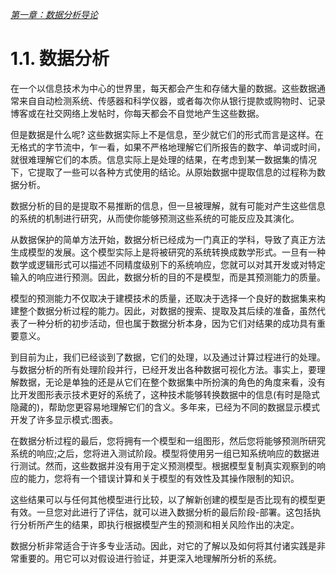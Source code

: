 
[*第一章：数据分析导论*](./README.md)


# 1.1. 数据分析

在一个以信息技术为中心的世界里，每天都会产生和存储大量的数据。这些数据通常来自自动检测系统、传感器和科学仪器，或者每次你从银行提款或购物时、记录博客或在社交网络上发帖时，你每天都会不自觉地产生这些数据。

但是数据是什么呢? 这些数据实际上不是信息，至少就它们的形式而言是这样。在无格式的字节流中，乍一看，如果不严格地理解它们所报告的数字、单词或时间，就很难理解它们的本质。信息实际上是处理的结果，在考虑到某一数据集的情况下，它提取了一些可以各种方式使用的结论。从原始数据中提取信息的过程称为数据分析。

数据分析的目的是提取不易推断的信息，但一旦被理解，就有可能对产生这些信息的系统的机制进行研究，从而使你能够预测这些系统的可能反应及其演化。

从数据保护的简单方法开始，数据分析已经成为一门真正的学科，导致了真正方法生成模型的发展。这个模型实际上是将被研究的系统转换成数学形式。一旦有一种数学或逻辑形式可以描述不同精度级别下的系统响应，您就可以对其开发或对特定输入的响应进行预测。因此，数据分析的目的不是模型，而是其预测能力的质量。

模型的预测能力不仅取决于建模技术的质量，还取决于选择一个良好的数据集来构建整个数据分析过程的能力。因此，对数据的搜索、提取及其后续的准备，虽然代表了一种分析的初步活动，但也属于数据分析本身，因为它们对结果的成功具有重要意义。

到目前为止，我们已经谈到了数据，它们的处理，以及通过计算过程进行的处理。与数据分析的所有处理阶段并行，已经开发出各种数据可视化方法。事实上，要理解数据，无论是单独的还是从它们在整个数据集中所扮演的角色的角度来看，没有比开发图形表示技术更好的系统了，这种技术能够转换数据中的信息(有时是隐式隐藏的)，帮助您更容易地理解它们的含义。多年来，已经为不同的数据显示模式开发了许多显示模式:图表。

在数据分析过程的最后，您将拥有一个模型和一组图形，然后您将能够预测所研究系统的响应;之后，您将进入测试阶段。模型将使用另一组已知系统响应的数据进行测试。然而，这些数据并没有用于定义预测模型。根据模型复制真实观察到的响应的能力，您将有一个错误计算和关于模型的有效性及其操作限制的知识。

这些结果可以与任何其他模型进行比较，以了解新创建的模型是否比现有的模型更有效。一旦您对此进行了评估，就可以进入数据分析的最后阶段-部署。这包括执行分析所产生的结果，即执行根据模型产生的预测和相关风险作出的决定。

数据分析非常适合于许多专业活动。因此，对它的了解以及如何将其付诸实践是非常重要的。用它可以对假设进行验证，并更深入地理解所分析的系统。

